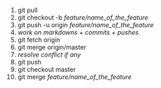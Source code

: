 1. git pull
2. git checkout -b *feature/name_of_the_feature*
3. git push -u origin *feature/name_of_the_feature*
4. *work on markdowns + commits + pushes*
5. git fetch origin
6. git merge origin/master
7. *resolve conflict if any*
8. git push
9. git checkout master
10. git merge *feature/name_of_the_feature*
